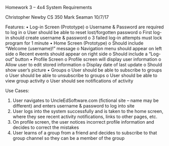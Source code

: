 Homework 3 – 4x4 System Requirements

Christopher Newby
CS 350
Mark Seaman
10/7/17

Features:
•	Log-in Screen (Prototype)
o	Username & Password are required to log in
o	User should be able to reset lost/forgotten password
o	First log-in should create username & password
o	3 failed log-in attempts must lock program for 1 minute
•	Home Screen (Prototype)
o	Should include “Welcome (username)!” message
o	Navigation menu should appear on left side
o	Recent events should appear on right side
o	Should include a “Log-out” button
•	Profile Screen
o	Profile screen will display user information
o	Allow user to edit stored information
o	Display date of last update
o	Should show user’s picture
•	Groups
o	User should be able to subscribe to groups
o	User should be able to unsubscribe to groups
o	User should be able to view group activity
o	User should see notifications of activity

Use Cases:
1.	User navigates to UncleEdSoftware.com (fictional site – name may be different) and enters username & password to log into site
2.	User logs into the system successfully and is taken to the home screen, where they see recent activity notifications, links to other pages, etc. 
3.	On profile screen, the user notices incorrect profile information and decides to correct the mistakes
4.	User learns of a group from a friend and decides to subscribe to that group channel so they can be a member of the group




